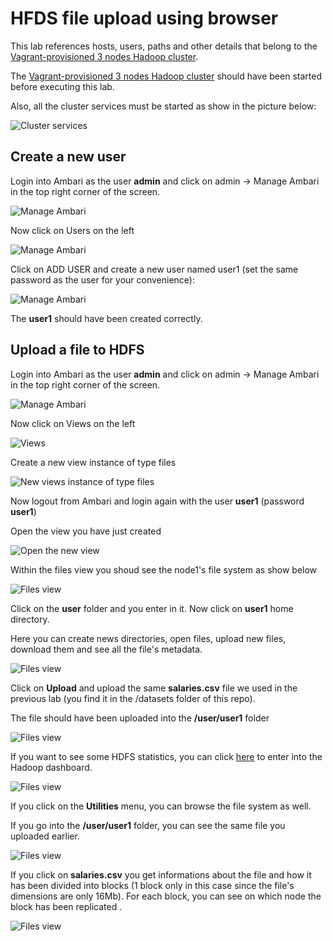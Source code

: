 # HFDS file upload using browser

This lab references hosts, users, paths and other details that belong to the [Vagrant-provisioned 3 nodes Hadoop cluster](../01-Provision_the_environment/Vagrant/README.md).

The [Vagrant-provisioned 3 nodes Hadoop cluster](../01-Provision_the_environment/Vagrant/README.md) should have been started before executing this lab.

Also, all the cluster services must be started as show in the picture below:

![Cluster services](img/3-nodes/cluster_services.png)


## Create a new user

Login into Ambari as the user **admin** and click on admin -> Manage Ambari in the top right corner of the screen.

![Manage Ambari](img/3-nodes/1.png)

Now click on Users on the left

![Manage Ambari](img/3-nodes/user1.png)

Click on ADD USER and create a new user named user1 (set the same password as the user for your convenience):

![Manage Ambari](img/3-nodes/user2.png)

The **user1** should have been created correctly.


## Upload a file to HDFS

Login into Ambari as the user **admin** and click on admin -> Manage Ambari in the top right corner of the screen.

![Manage Ambari](img/3-nodes/1.png)

Now click on Views on the left

![Views](img/3-nodes/2.png)

Create a new view instance of type files

![New views instance of type files](img/3-nodes/3.png)

Now logout from Ambari and login again with the user **user1** (password **user1**)

Open the view you have just created

![Open the new view](img/3-nodes/4.png)

Within the files view you shoud see the node1's file system as show below

![Files view](img/3-nodes/5.png)

Click on the **user** folder and you enter in it. Now click on **user1** home directory.

Here you can create news directories, open files, upload new files, download them and see all the file's metadata.

![Files view](img/3-nodes/6.png)

Click on **Upload** and upload the same **salaries.csv** file we used in the previous lab (you find it in the /datasets folder of this repo).

The file should have been uploaded into the **/user/user1** folder

![Files view](img/3-nodes/7.png)


If you want to see some HDFS statistics, you can click [here](http://192.168.199.2:50070) to enter into the Hadoop dashboard.

![Files view](img/3-nodes/8.png)

If you click on the **Utilities** menu, you can browse the file system as well.

If you go into the **/user/user1** folder, you can see the same file you uploaded earlier.

![Files view](img/3-nodes/9.png)

If you click on **salaries.csv** you get informations about the file and how it has been divided into blocks (1 block only in this case since the file's dimensions are only 16Mb). For each block, you can see on which node the block has been replicated .

![Files view](img/3-nodes/10.png)
